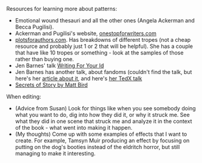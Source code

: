 Resources for learning more about patterns:
- Emotional wound thesauri and all the other ones (Angela Ackerman and Becca Pugilisi). 
- Ackerman and Pugilisi's website, [onestopforwriters.com](http://onestopforwriters.com)
- [plotsforauthors.com](http://plotsforauthors.com). Has breakdowns of different tropes (not a cheap resource and probably just 1 or 2 that will be helpful). She has a couple that have like 10 tropes or something - look at the samples of those rather than buying one.
- Jen Barnes' talk [Writing For Your Id](https://www.rwa.org/Online/Online/Store/StoreLayouts/Item_Detail.aspx?iProductCode=AUDIO18WTYI&Category=RECORDINGS) 
- Jen Barnes has another talk, about fandoms (couldn't find the talk, but here's her [article about it](https://crimereads.com/the-psychology-of-fandom/), and here's [her TedX talk](https://www.youtube.com/watch?v=22yoaiLYb7M)
- [Secrets of Story by Matt Bird](https://www.amazon.com/Secrets-Story-Innovative-Perfecting-Captivating-ebook/dp/B01N7HV0CT)

When editing: 
- (Advice from Susan) Look for things like when you see somebody doing what you want to do, dig into how they did it, or why it struck me. See what they did in one scene that struck me and analyze it in the context of the book - what went into making it happen. 
- (My thoughts) Come up with some examples of effects that I want to create. For example, Tamsyn Muir producing an effect by focusing on putting on the dog's booties instead of the eldritch horror, but still managing to make it interesting. 



